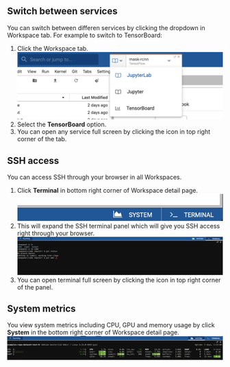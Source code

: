 ## Switch between services
You can switch between differen services by clicking the dropdown in Workspace tab. For example to switch to TensorBoard:

1. Click the Workspace tab.
![](../assets/img/interactions-174610.png)
2. Select the **TensorBoard** option.
3. You can open any service full screen by clicking the <i class="fa fa-external-link"></i> icon in top right corner of the tab.

## SSH access
You can access SSH through your browser in all Workspaces.

1. Click **Terminal** in bottom right corner of Workspace detail page.
![](../assets/img/interactions-174859.png)
2. This will expand the SSH terminal panel which will give you SSH access right through your browser.
![](../assets/img/interactions-175147.png)
3. You can open terminal full screen by clicking the <i class="fa fa-external-link"></i> icon in top right corner of the panel.

## System metrics
You view system metrics including CPU, GPU and memory usage by click **System** in the bottom right corner of Workspace detail page.
![](../assets/img/interactions-175750.png)